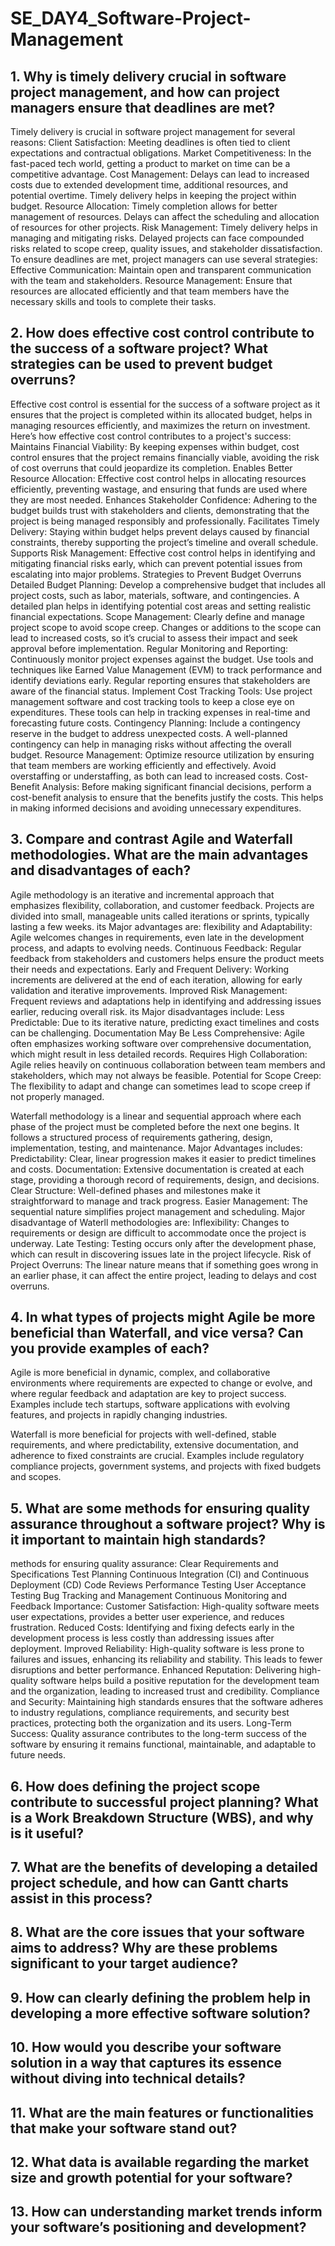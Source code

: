 # SE_DAY4_Software-Project-Management
## 1. Why is timely delivery crucial in software project management, and how can project managers ensure that deadlines are met?
Timely delivery is crucial in software project management for several reasons:
Client Satisfaction: Meeting deadlines is often tied to client expectations and contractual obligations. 
Market Competitiveness: In the fast-paced tech world, getting a product to market on time can be a competitive advantage. 
Cost Management: Delays can lead to increased costs due to extended development time, additional resources, and potential overtime. Timely delivery helps in keeping the project within budget.
Resource Allocation: Timely completion allows for better management of resources. Delays can affect the scheduling and allocation of resources for other projects.
Risk Management: Timely delivery helps in managing and mitigating risks. Delayed projects can face compounded risks related to scope creep, quality issues, and stakeholder dissatisfaction.
To ensure deadlines are met, project managers can use several strategies:
Effective Communication: Maintain open and transparent communication with the team and stakeholders. 
Resource Management: Ensure that resources are allocated efficiently and that team members have the necessary skills and tools to complete their tasks.

## 2. How does effective cost control contribute to the success of a software project? What strategies can be used to prevent budget overruns?
Effective cost control is essential for the success of a software project as it ensures that the project is completed within its allocated budget, helps in managing resources efficiently, and maximizes the return on investment. Here’s how effective cost control contributes to a project's success:
Maintains Financial Viability: By keeping expenses within budget, cost control ensures that the project remains financially viable, avoiding the risk of cost overruns that could jeopardize its completion.
Enables Better Resource Allocation: Effective cost control helps in allocating resources efficiently, preventing wastage, and ensuring that funds are used where they are most needed.
Enhances Stakeholder Confidence: Adhering to the budget builds trust with stakeholders and clients, demonstrating that the project is being managed responsibly and professionally.
Facilitates Timely Delivery: Staying within budget helps prevent delays caused by financial constraints, thereby supporting the project’s timeline and overall schedule.
Supports Risk Management: Effective cost control helps in identifying and mitigating financial risks early, which can prevent potential issues from escalating into major problems.
Strategies to Prevent Budget Overruns
Detailed Budget Planning: Develop a comprehensive budget that includes all project costs, such as labor, materials, software, and contingencies. A detailed plan helps in identifying potential cost areas and setting realistic financial expectations.
Scope Management: Clearly define and manage project scope to avoid scope creep. Changes or additions to the scope can lead to increased costs, so it’s crucial to assess their impact and seek approval before implementation.
Regular Monitoring and Reporting: Continuously monitor project expenses against the budget. Use tools and techniques like Earned Value Management (EVM) to track performance and identify deviations early. Regular reporting ensures that stakeholders are aware of the financial status.
Implement Cost Tracking Tools: Use project management software and cost tracking tools to keep a close eye on expenditures. These tools can help in tracking expenses in real-time and forecasting future costs.
Contingency Planning: Include a contingency reserve in the budget to address unexpected costs. A well-planned contingency can help in managing risks without affecting the overall budget.
Resource Management: Optimize resource utilization by ensuring that team members are working efficiently and effectively. Avoid overstaffing or understaffing, as both can lead to increased costs.
Cost-Benefit Analysis: Before making significant financial decisions, perform a cost-benefit analysis to ensure that the benefits justify the costs. This helps in making informed decisions and avoiding unnecessary expenditures.

## 3. Compare and contrast Agile and Waterfall methodologies. What are the main advantages and disadvantages of each?
Agile methodology is an iterative and incremental approach that emphasizes flexibility, collaboration, and customer feedback. Projects are divided into small, manageable units called iterations or sprints, typically lasting a few weeks. 
its Major advantages are:
flexibility and Adaptability: Agile welcomes changes in requirements, even late in the development process, and adapts to evolving needs.
Continuous Feedback: Regular feedback from stakeholders and customers helps ensure the product meets their needs and expectations.
Early and Frequent Delivery: Working increments are delivered at the end of each iteration, allowing for early validation and iterative improvements.
Improved Risk Management: Frequent reviews and adaptations help in identifying and addressing issues earlier, reducing overall risk.
its Major disadvantages include:
Less Predictable: Due to its iterative nature, predicting exact timelines and costs can be challenging.
Documentation May Be Less Comprehensive: Agile often emphasizes working software over comprehensive documentation, which might result in less detailed records.
Requires High Collaboration: Agile relies heavily on continuous collaboration between team members and stakeholders, which may not always be feasible.
Potential for Scope Creep: The flexibility to adapt and change can sometimes lead to scope creep if not properly managed.

Waterfall methodology is a linear and sequential approach where each phase of the project must be completed before the next one begins. It follows a structured process of requirements gathering, design, implementation, testing, and maintenance.
Major Advantages includes:
Predictability: Clear, linear progression makes it easier to predict timelines and costs.
Documentation: Extensive documentation is created at each stage, providing a thorough record of requirements, design, and decisions.
Clear Structure: Well-defined phases and milestones make it straightforward to manage and track progress.
Easier Management: The sequential nature simplifies project management and scheduling.
Major disadvantage of Waterll methodologies are:
Inflexibility: Changes to requirements or design are difficult to accommodate once the project is underway.
Late Testing: Testing occurs only after the development phase, which can result in discovering issues late in the project lifecycle.
Risk of Project Overruns: The linear nature means that if something goes wrong in an earlier phase, it can affect the entire project, leading to delays and cost overruns.

## 4. In what types of projects might Agile be more beneficial than Waterfall, and vice versa? Can you provide examples of each?
Agile is more beneficial in dynamic, complex, and collaborative environments where requirements are expected to change or evolve, and where regular feedback and adaptation are key to project success. Examples include tech startups, software applications with evolving features, and projects in rapidly changing industries.

Waterfall is more beneficial for projects with well-defined, stable requirements, and where predictability, extensive documentation, and adherence to fixed constraints are crucial. Examples include regulatory compliance projects, government systems, and projects with fixed budgets and scopes.

## 5. What are some methods for ensuring quality assurance throughout a software project? Why is it important to maintain high standards?
 methods for ensuring quality assurance:
 Clear Requirements and Specifications
 Test Planning
 Continuous Integration (CI) and Continuous Deployment (CD)
 Code Reviews
 Performance Testing
 User Acceptance Testing
 Bug Tracking and Management
 Continuous Monitoring and Feedback
 Importance:
 Customer Satisfaction: High-quality software meets user expectations, provides a better user experience, and reduces frustration. 
Reduced Costs: Identifying and fixing defects early in the development process is less costly than addressing issues after deployment. 
Improved Reliability: High-quality software is less prone to failures and issues, enhancing its reliability and stability. This leads to fewer disruptions and better performance.
Enhanced Reputation: Delivering high-quality software helps build a positive reputation for the development team and the organization, leading to increased trust and credibility.
Compliance and Security: Maintaining high standards ensures that the software adheres to industry regulations, compliance requirements, and security best practices, protecting both the organization and its users.
Long-Term Success: Quality assurance contributes to the long-term success of the software by ensuring it remains functional, maintainable, and adaptable to future needs.


## 6. How does defining the project scope contribute to successful project planning? What is a Work Breakdown Structure (WBS), and why is it useful?
## 7. What are the benefits of developing a detailed project schedule, and how can Gantt charts assist in this process?
## 8. What are the core issues that your software aims to address? Why are these problems significant to your target audience?
## 9. How can clearly defining the problem help in developing a more effective software solution?
## 10. How would you describe your software solution in a way that captures its essence without diving into technical details?
## 11. What are the main features or functionalities that make your software stand out?
## 12. What data is available regarding the market size and growth potential for your software?
## 13. How can understanding market trends inform your software’s positioning and development?
